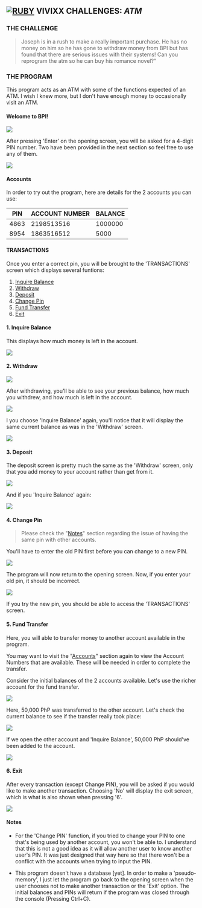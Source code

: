 ## **[![RUBY](https://user-images.githubusercontent.com/29721601/30624638-2d170a16-9df1-11e7-8c3a-b0753abdd5cd.png "Ruby")](https://www.ruby-lang.org/en/) VIVIXX CHALLENGES:** **_ATM_**

### THE CHALLENGE  
> Joseph is in a rush to make a really important purchase. He has no money on him so he has gone to withdraw money from BPI but has found that there are serious issues with their systems! Can you reprogram the atm so he can buy his romance novel?"

### THE PROGRAM
This program acts as an ATM with some of the functions expected of an ATM. I wish I knew more, but I don't have enough money to occasionally visit an ATM.

#### Welcome to BPI!

![](http://i1202.photobucket.com/albums/bb362/tremor221/Vivixx/VCR/VCRATM/VCRATM01.png)

After pressing 'Enter' on the opening screen, you will be asked for a 4-digit PIN number. Two have been provided in the next section so feel free to use any of them.

![](http://i1202.photobucket.com/albums/bb362/tremor221/Vivixx/VCR/VCRATM/VCRATM02.png)

#### Accounts
In order to try out the program, here are details for the 2 accounts you can use:

| PIN | ACCOUNT NUMBER | BALANCE |
| - | - | - |
| 4863 | 2198513516 | 1000000 |
| 8954 | 1863516512 | 5000 |

#### TRANSACTIONS
Once you enter a correct pin, you will be brought to the 'TRANSACTIONS' screen which displays several funtions:
1. [Inquire Balance](#1-inquire-balance)
2. [Withdraw](#2-withdraw)
3. [Deposit](#3-deposit)
4. [Change Pin](#4-change-pin)
5. [Fund Transfer](#5-fund-transfer)
6. [Exit](#6-exit)

#### 1. Inquire Balance
This displays how much money is left in the account.

![](http://i1202.photobucket.com/albums/bb362/tremor221/Vivixx/VCR/VCRATM/VCRATM04.png)

#### 2. Withdraw

![](http://i1202.photobucket.com/albums/bb362/tremor221/Vivixx/VCR/VCRATM/VCRATM06.png)

After withdrawing, you'll be able to see your previous balance, how much you withdrew, and how much is left in the account.

![](http://i1202.photobucket.com/albums/bb362/tremor221/Vivixx/VCR/VCRATM/VCRATM07.png)

I you choose 'Inquire Balance' again, you'll notice that it will display the same current balance as was in the 'Withdraw' screen.

![](http://i1202.photobucket.com/albums/bb362/tremor221/Vivixx/VCR/VCRATM/VCRATM08.png)

#### 3. Deposit
The deposit screen is pretty much the same as the 'Withdraw' screen, only that you add money to your account rather than get from it.

![](http://i1202.photobucket.com/albums/bb362/tremor221/Vivixx/VCR/VCRATM/VCRATM09.png)

And if you 'Inquire Balance' again:

![](http://i1202.photobucket.com/albums/bb362/tremor221/Vivixx/VCR/VCRATM/VCRATM10.png)

#### 4. Change Pin  

> Please check the "[Notes](#notes)" section regarding the issue of having the same pin with other accounts.

You'll have to enter the old PIN first before you can change to a new PIN.

![](http://i1202.photobucket.com/albums/bb362/tremor221/Vivixx/VCR/VCRATM/VCRATM11.png)

The program will now return to the opening screen. Now, if you enter your old pin, it should be incorrect.

![](http://i1202.photobucket.com/albums/bb362/tremor221/Vivixx/VCR/VCRATM/VCRATM12.png)

If you try the new pin, you should be able to access the 'TRANSACTIONS' screen.

#### 5. Fund Transfer
Here, you will able to transfer money to another account available in the program.

You may want to visit the "[Accounts](#accounts)" section again to view the Account Numbers that are available. These will be needed in order to complete the transfer.

Consider the initial balances of the 2 accounts available. Let's use the richer account for the fund transfer.

![](http://i1202.photobucket.com/albums/bb362/tremor221/Vivixx/VCR/VCRATM/VCRATM13.png)

Here, 50,000 PhP was transferred to the other account. Let's check the current balance to see if the transfer really took place:

![](http://i1202.photobucket.com/albums/bb362/tremor221/Vivixx/VCR/VCRATM/VCRATM14.png)

If we open the other account and 'Inquire Balance', 50,000 PhP should've been added to the account.

![](http://i1202.photobucket.com/albums/bb362/tremor221/Vivixx/VCR/VCRATM/VCRATM15.png)

#### 6. Exit
After every transaction (except Change PIN), you will be asked if you would like to make another transaction. Choosing 'No' will display the exit screen, which is what is also shown when pressing '6'.

![](http://i1202.photobucket.com/albums/bb362/tremor221/Vivixx/VCR/VCRATM/VCRATM16.png)

#### Notes
- For the 'Change PIN' function, if you tried to change your PIN to one that's being used by another account, you won't be able to. I understand that this is not a good idea as it will allow another user to know another user's PIN. It was just designed that way here so that there won't be a conflict with the accounts when trying to input the PIN.

- This program doesn't have a database [yet]. In order to make a 'pseudo-memory', I just let the program go back to the opening screen when the user chooses not to make another transaction or the 'Exit' option. The initial balances and PINs will return if the program was closed through the console (Pressing Ctrl+C).
